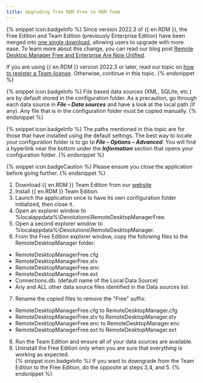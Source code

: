 ```yaml
---
title: Upgrading from RDM Free to RDM Team
---
```

{% snippet icon.badgeInfo %}
Since version 2022.3 of {{ en.RDM }}, the Free Edition and Team Edition (previously Enterprise Edition) have been merged into [one single download](https://devolutions.net/remote-desktop-manager), allowing users to upgrade with more ease. To learn more about this change, you can read our blog post [Remote Desktop Manager Free and Enterprise Are Now Unified](https://blog.devolutions.net/2022/10/news-remote-desktop-manager-is-changing-for-the-better/).

If you are using {{ en.RDM }} version 2022.3 or later, read our topic on [how to register a Team license](https://help.remotedesktopmanager.com/installation_registration_enterpriseedition.html). Otherwise, continue in this topic.
{% endsnippet %}

{% snippet icon.badgeInfo %}
File based data sources (XML, SQLite, etc.) are by default stored in the configuration folder. As a precaution, go through each data source in ***File – Data sources*** and have a look at the local path (if any). Any file that is in the configuration folder must be copied manually.
{% endsnippet %}

{% snippet icon.badgeInfo %}
The paths mentioned in this topic are for those that have installed using the default settings. The best way to locate your configuration folder is to go to ***File – Options – Advanced***. You will find a hyperlink near the bottom under the ***Information*** section that opens your configuration folder.
{% endsnippet %}

{% snippet icon.badgeCaution %}
Please ensure you close the application before going further.
{% endsnippet %}

1. Download {{ en.RDM }} Team Edition from our [website](https://devolutions.net/remote-desktop-manager/home/download)
1. Install {{ en.RDM }} Team Edition.
1. Launch the application once to have its own configuration folder initialized, then close it.
1. Open an explorer window to %localappdata%\Devolutions\RemoteDesktopManagerFree.
1. Open a second explorer window to %localappdata%\Devolutions\RemoteDesktopManager.
1. From the Free Edition explorer window, copy the following files to the RemoteDesktopManager folder:  

* RemoteDesktopManagerFree.cfg  
* RemoteDesktopManagerFree.stv  
* RemoteDesktopManagerFree.enc  
* RemoteDesktopManagerFree.ext  
* Connections.db. (default name of the Local Data Source)  
* Any and ALL other data source files identified in the Data sources list  

7. Rename the copied files to remove the "Free" suffix:  

* RemoteDesktopManagerFree.cfg to RemoteDesktopManager.cfg  
* RemoteDesktopManagerFree.stv to RemoteDesktopManager.stv  
* RemoteDesktopManagerFree.enc to RemoteDesktopManager.enc  
* RemoteDesktopManagerFree.ext to RemoteDesktopManager.ext  

8. Run the Team Edition and ensure all of your data sources are available.
1. Uninstall the Free Edition only when you are sure that everything is working as expected.  
{% snippet icon.badgeInfo %}
If you want to downgrade from the Team Edition to the Free Edition, do the opposite at steps 3,4, and 5.
{% endsnippet %}
